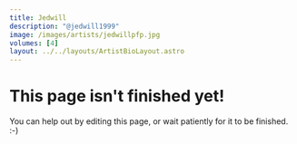 ```yaml
---
title: Jedwill
description: "@jedwill1999"
image: /images/artists/jedwillpfp.jpg
volumes: [4]
layout: ../../layouts/ArtistBioLayout.astro
---
```


# This page isn't finished yet!

You can help out by editing this page, or wait patiently for it to be finished. :-)
